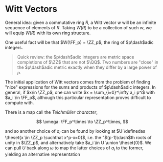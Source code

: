 # Witt Vectors

General idea: given a commutative ring $R$, a Witt vector $w$ will be an infinite sequence of elements of $R$. Taking $W(R)$ to be a collection of such $w$, we will equip $W(R)$ with its own ring structure.

One useful fact will be that $W(\FF_p) = \ZZ_p$, the ring of $p\dash$adic integers.

> Quick review: the $p\dash$adic integers are metric space completions of $\ZZ$ that are not $\QQ$. Two numbers are "close" in the $p\dash$adic metric exactly when they differ by a large power of $p$.

The initial application of Witt vectors comes from the problem of finding "nice" expressions for the sums and products of $p\dash$adic integers. In general, if $x\in \ZZ_p$, one can write $x = \sum_{i=0}^\infty a_i p^i$ with $a_i \in \FF_p$, although this particular representation proves difficult to compute with. 

There is a map call the *Teichmüller character*, 

$$
\omega: \FF_p^\times \to \ZZ_p^\times,
$$

and so another choice of $a_i$ can be found by looking at $U \definedas \theset{x \in \ZZ_p \suchthat x^p-x=0}$, i.e. the "$(p-1)\dash$th roots of unity in $\ZZ_p$, and alternatively take $a_i \in U \union \theset{0}$. We can pull $U$ back along $\omega$ to map the latter choices of $a_i$ to the former, yielding an alternative representation  